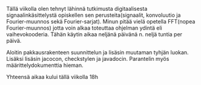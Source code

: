 Tällä viikolla olen tehnyt lähinnä tutkimusta digitaalisesta signaalinkäsittelystä opiskellen sen perusteita(signaalit, konvoluutio ja Fourier-muunnos sekä Fourier-sarjat). Minun pitää vielä opetella FFT(nopea Fourier-muunnos) jotta voin alkaa toteuttaa ohjelman ydintä eli vaihevokooderia. Tähän käytin aikaa neljänä päivänä n. neljä tuntia per päivä.

Aloitin pakkausrakenteen suunnittelun ja lisäsin muutaman tyhjän luokan. Lisäksi lisäsin jacocon, checkstylen ja javadocin. Parantelin myös määrittelydokumenttia hieman.

Yhteensä aikaa kului tällä viikolla 18h

